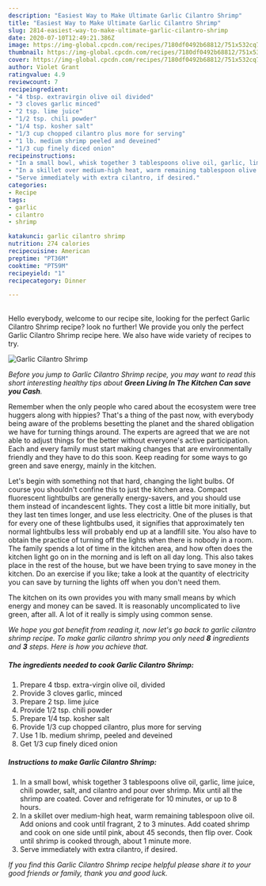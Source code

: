 ```yaml
---
description: "Easiest Way to Make Ultimate Garlic Cilantro Shrimp"
title: "Easiest Way to Make Ultimate Garlic Cilantro Shrimp"
slug: 2814-easiest-way-to-make-ultimate-garlic-cilantro-shrimp
date: 2020-07-10T12:49:21.386Z
image: https://img-global.cpcdn.com/recipes/7180df0492b68812/751x532cq70/garlic-cilantro-shrimp-recipe-main-photo.jpg
thumbnail: https://img-global.cpcdn.com/recipes/7180df0492b68812/751x532cq70/garlic-cilantro-shrimp-recipe-main-photo.jpg
cover: https://img-global.cpcdn.com/recipes/7180df0492b68812/751x532cq70/garlic-cilantro-shrimp-recipe-main-photo.jpg
author: Violet Grant
ratingvalue: 4.9
reviewcount: 7
recipeingredient:
- "4 tbsp. extravirgin olive oil divided"
- "3 cloves garlic minced"
- "2 tsp. lime juice"
- "1/2 tsp. chili powder"
- "1/4 tsp. kosher salt"
- "1/3 cup chopped cilantro plus more for serving"
- "1 lb. medium shrimp peeled and deveined"
- "1/3 cup finely diced onion"
recipeinstructions:
- "In a small bowl, whisk together 3 tablespoons olive oil, garlic, lime juice, chili powder, salt, and cilantro and pour over shrimp. Mix until all the shrimp are coated. Cover and refrigerate for 10 minutes, or up to 8 hours."
- "In a skillet over medium-high heat, warm remaining tablespoon olive oil. Add onions and cook until fragrant, 2 to 3 minutes. Add coated shrimp and cook on one side until pink, about 45 seconds, then flip over. Cook until shrimp is cooked through, about 1 minute more."
- "Serve immediately with extra cilantro, if desired."
categories:
- Recipe
tags:
- garlic
- cilantro
- shrimp

katakunci: garlic cilantro shrimp 
nutrition: 274 calories
recipecuisine: American
preptime: "PT36M"
cooktime: "PT59M"
recipeyield: "1"
recipecategory: Dinner

---
```

<br>
Hello everybody, welcome to our recipe site, looking for the perfect Garlic Cilantro Shrimp recipe? look no further! We provide you only the perfect Garlic Cilantro Shrimp recipe here. We also have wide variety of recipes to try.
<br>


![Garlic Cilantro Shrimp](https://img-global.cpcdn.com/recipes/7180df0492b68812/751x532cq70/garlic-cilantro-shrimp-recipe-main-photo.jpg)

<i>Before you jump to Garlic Cilantro Shrimp recipe, you may want to read this short interesting healthy tips about 
<strong>Green Living In The Kitchen Can save you Cash</strong>.</i>
</br>

Remember when the only people who cared about the ecosystem were tree huggers along with hippies? That's a thing of the past now, with everybody being aware of the problems besetting the planet and the shared obligation we have for turning things around. The experts are agreed that we are not able to adjust things for the better without everyone's active participation. Each and every family must start making changes that are environmentally friendly and they have to do this soon. Keep reading for some ways to go green and save energy, mainly in the kitchen.

Let's begin with something not that hard, changing the light bulbs. Of course you shouldn't confine this to just the kitchen area. Compact fluorescent lightbulbs are generally energy-savers, and you should use them instead of incandescent lights. They cost a little bit more initially, but they last ten times longer, and use less electricity. One of the pluses is that for every one of these lightbulbs used, it signifies that approximately ten normal lightbulbs less will probably end up at a landfill site. You also have to obtain the practice of turning off the lights when there is nobody in a room. The family spends a lot of time in the kitchen area, and how often does the kitchen light go on in the morning and is left on all day long. This also takes place in the rest of the house, but we have been trying to save money in the kitchen. Do an exercise if you like; take a look at the quantity of electricity you can save by turning the lights off when you don't need them.

The kitchen on its own provides you with many small means by which energy and money can be saved. It is reasonably uncomplicated to live green, after all. A lot of it really is simply using common sense.


<i>We hope you got benefit from reading it, now let's go back to garlic cilantro shrimp recipe. To make garlic cilantro shrimp you only need <strong>8</strong> ingredients and <strong>3</strong> steps. Here is how you achieve that.
</i>

##### The ingredients needed to cook Garlic Cilantro Shrimp:

1. Prepare 4 tbsp. extra-virgin olive oil, divided
1. Provide 3 cloves garlic, minced
1. Prepare 2 tsp. lime juice
1. Provide 1/2 tsp. chili powder
1. Prepare 1/4 tsp. kosher salt
1. Provide 1/3 cup chopped cilantro, plus more for serving
1. Use 1 lb. medium shrimp, peeled and deveined
1. Get 1/3 cup finely diced onion


##### Instructions to make Garlic Cilantro Shrimp:

1. In a small bowl, whisk together 3 tablespoons olive oil, garlic, lime juice, chili powder, salt, and cilantro and pour over shrimp. Mix until all the shrimp are coated. Cover and refrigerate for 10 minutes, or up to 8 hours.
1. In a skillet over medium-high heat, warm remaining tablespoon olive oil. Add onions and cook until fragrant, 2 to 3 minutes. Add coated shrimp and cook on one side until pink, about 45 seconds, then flip over. Cook until shrimp is cooked through, about 1 minute more.
1. Serve immediately with extra cilantro, if desired.


<i>If you find this Garlic Cilantro Shrimp recipe helpful please share it to your good friends or family, thank you and good luck.</i>
